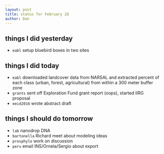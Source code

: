 ```yaml
---
layout: post
title: status for February 28
author: Dan
---
```


## things I did yesterday
* `eabl` setup bluebird boxes in two sites

## things I did today
* `eabl` downloaded landcover data from NARSAL and extracted percent of each class (urban, forest, agricultural) from within a 300 meter buffer zone
* `grants` sent off Exploration Fund grant report (oops), started IIRG proposal
* `eeid2016` wrote abstract draft

## things I should do tomorrow
* `lab` nanodrop DNA
* `bartonella` Richard meet about modeling ideas
* `provphylo` work on discussion 
* `peru` email INS/Ornela/Sergio about export

<i class='fa fa-code' style='color:pink'> </i>
